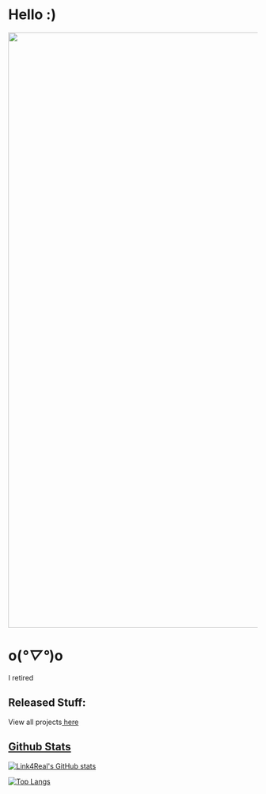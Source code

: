 # Hello :)

<img valign="middle" src="https://i.imgur.com/y5JmwC6.png" width="1200px">

# o(*°▽°*)o

I retired

## Released Stuff:

<p>View all projects<a href="Projects.md"> here</p>

## Github Stats

![Link4Real's GitHub stats](https://github-readme-stats.vercel.app/api?username=link4real&show_icons=true&theme=tokyonight)

[![Top Langs](https://github-readme-stats.vercel.app/api/top-langs/?username=Link4real&theme=tokyonight&langs_count=10)](https://github.com/anuraghazra/github-readme-stats)

